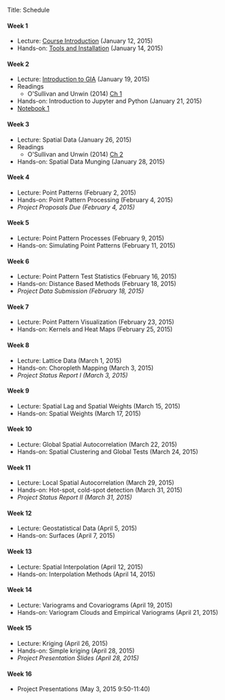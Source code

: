 Title: Schedule


#### Week 1 

* Lecture: [Course Introduction]({filename}00_syllabus.md) (January 12, 2015)
* Hands-on: [Tools and Installation](|filename|tools.md) (January 14, 2015)

#### Week 2

* Lecture: [Introduction to GIA]({filename}/pdfs/01_giaIntro.pdf) (January 19, 2015)
* Readings
    * O'Sullivan and Unwin (2014) [Ch 1][ou1] 
* Hands-on: Introduction to Jupyter and Python (January 21, 2015)
* [Notebook 1](http://nbviewer.ipython.org/github/sjsrey/giasp16/blob/lectures/content/pages/notebooks/test.ipynb)

#### Week 3

* Lecture: Spatial Data (January 26, 2015)
* Readings
    * O'Sullivan and Unwin (2014) [Ch 2][ou2] 
* Hands-on: Spatial Data Munging (January 28, 2015)

#### Week 4

* Lecture: Point Patterns (February  2, 2015)
* Hands-on: Point Pattern Processing (February 4, 2015)
* *Project Proposals Due (February 4, 2015)*

#### Week 5

* Lecture: Point Pattern Processes (February  9, 2015)
* Hands-on: Simulating Point Patterns (February 11, 2015)


#### Week 6

* Lecture: Point Pattern Test Statistics (February  16, 2015)
* Hands-on: Distance Based Methods (February 18, 2015)
* *Project Data Submission (February 18, 2015)*

#### Week 7

* Lecture: Point Pattern Visualization (February  23, 2015)
* Hands-on: Kernels and Heat Maps (February 25, 2015)

#### Week 8

* Lecture: Lattice Data (March 1, 2015)
* Hands-on: Choropleth Mapping (March 3, 2015)
* *Project Status Report I (March 3, 2015)*

#### Week 9

* Lecture: Spatial Lag and Spatial Weights  (March 15, 2015)
* Hands-on:  Spatial Weights (March 17, 2015)

#### Week 10 

* Lecture: Global Spatial Autocorrelation   (March 22, 2015)
* Hands-on:  Spatial Clustering and Global Tests (March 24, 2015)

#### Week 11 

* Lecture: Local  Spatial Autocorrelation   (March 29, 2015)
* Hands-on:  Hot-spot, cold-spot detection  (March 31, 2015)
* *Project Status Report II (March 31, 2015)*

#### Week 12 

* Lecture: Geostatistical Data   (April 5, 2015)
* Hands-on:  Surfaces  (April 7, 2015)

#### Week 13

* Lecture: Spatial Interpolation   (April 12, 2015)
* Hands-on:  Interpolation Methods  (April 14, 2015)

#### Week 14

* Lecture: Variograms and Covariograms (April 19, 2015)
* Hands-on: Variogram Clouds and Empirical Variograms (April 21, 2015)

#### Week 15

* Lecture: Kriging (April 26, 2015)
* Hands-on: Simple kriging (April 28, 2015)
* *Project Presentation Slides (April 28, 2015)*

#### Week 16

* Project Presentations (May 3, 2015 9:50-11:40)



[ou1]: http://site.ebrary.com.ezproxy1.lib.asu.edu/lib/asulib/reader.action?docID=10905778&ppg=25
[ou2]: http://site.ebrary.com.ezproxy1.lib.asu.edu/lib/asulib/reader.action?docID=10905778&ppg=57
